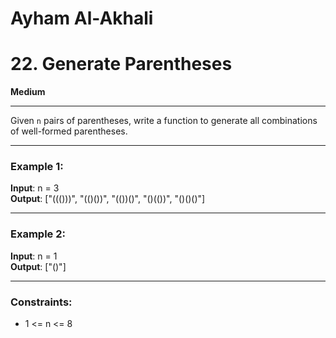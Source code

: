 # Ayham Al-Akhali

# 22. Generate Parentheses

**Medium**

---

Given `n` pairs of parentheses, write a function to generate all combinations of well-formed parentheses.

---

### Example 1:

**Input**: n = 3  
**Output**: ["((()))", "(()())", "(())()", "()(())", "()()()"]

---

### Example 2:

**Input**: n = 1  
**Output**: ["()"]

---

### Constraints:

- 1 <= n <= 8
